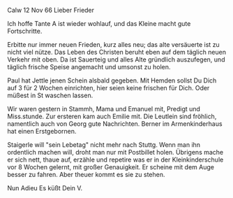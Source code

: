  Calw 12 Nov 66
Lieber Frieder

Ich hoffe Tante A ist wieder wohlauf, und das Kleine macht gute Fortschritte.

Erbitte nur immer neuen Frieden, kurz alles neu; das alte versäuerte ist zu nicht viel nütze. Das Leben des Christen beruht eben auf dem täglich neuen Verkehr mit oben. Da ist Sauerteig und alles Alte gründlich auszufegen, und täglich frische Speise angemacht und umsonst zu holen.

Paul hat Jettle jenen Schein alsbald gegeben. Mit Hemden sollst Du Dich auf 3 für 2 Wochen einrichten, hier seien keine frischen für Dich. Oder müßest in St waschen lassen.

Wir waren gestern in Stammh, Mama und Emanuel mit, Predigt und Miss.stunde. Zur ersteren kam auch Emilie mit. Die Leutlein sind fröhlich, namentlich auch von Georg gute Nachrichten. Berner im Armenkinderhaus hat einen Erstgebornen.

Staigerle will "sein Lebetag" nicht mehr nach Stuttg. Wenn man ihn ordentlich machen will, droht man nur mit Postbillet holen. Übrigens mache er sich nett, thaue auf, erzähle und repetire was er in der Kleinkinderschule vor 8 Wochen gelernt, mit großer Genauigkeit. Er scheine mit dem Auge besser zu fahren. Aber theuer kommt es sie zu stehen.

Nun Adieu Es küßt
 Dein V.
